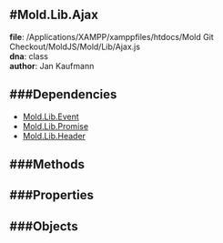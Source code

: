 
#Mold.Lib.Ajax
---------------------------------------

__file__: /Applications/XAMPP/xamppfiles/htdocs/Mold Git Checkout/MoldJS/Mold/Lib/Ajax.js  
__dna__: class  
__author__: Jan Kaufmann  

	






###Dependencies
--------------

* [Mold.Lib.Event](../../Mold/Lib/Event.md) 
* [Mold.Lib.Promise](../../Mold/Lib/Promise.md) 
* [Mold.Lib.Header](../../Mold/Lib/Header.md) 



   
###Methods
--------------
 

 
  
###Properties
-------------


 

###Objects
------------



		
